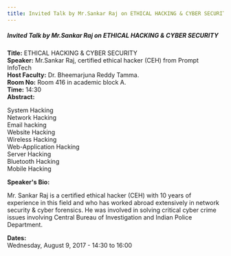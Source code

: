 ```yaml
---
title: Invited Talk by Mr.Sankar Raj on ETHICAL HACKING & CYBER SECURITY
---
```


##### **Invited Talk by Mr.Sankar Raj on ETHICAL HACKING & CYBER SECURITY**
**Title:** ETHICAL HACKING & CYBER SECURITY  
**Speaker:** Mr.Sankar Raj, certified ethical hacker (CEH) from Prompt InfoTech  
**Host Faculty:**  Dr. Bheemarjuna Reddy Tamma.  
**Room No:** Room 416 in academic block A.  
**Time:** 14:30  
**Abstract:**

System Hacking  
Network Hacking  
Email hacking  
Website Hacking  
Wireless Hacking  
Web-Application Hacking  
Server Hacking  
Bluetooth Hacking  
Mobile Hacking

**Speaker's Bio:**

Mr. Sankar Raj is a certified ethical hacker (CEH) with 10 years of experience in this field and who has worked abroad extensively in network security &  cyber forensics. He was involved in solving critical cyber crime issues involving Central Bureau of Investigation and Indian Police Department.

**Dates:**  
Wednesday, August 9, 2017 - 14:30 to 16:00